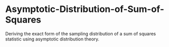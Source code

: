 # Asymptotic-Distribution-of-Sum-of-Squares
Deriving the exact form of the sampling distribution of a sum of squares statistic using asymptotic distribution theory.
